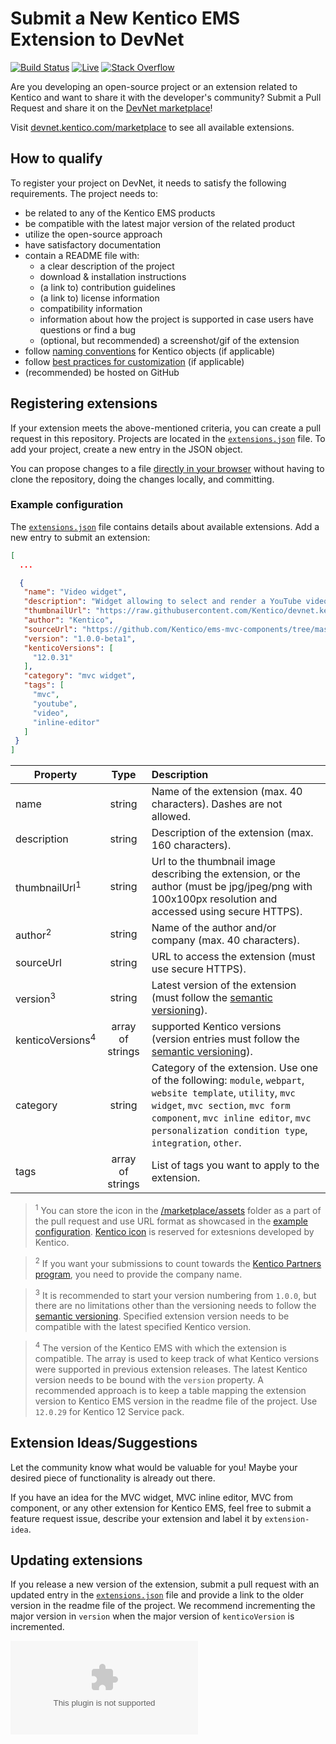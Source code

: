 # Submit a New Kentico EMS Extension to DevNet

[![Build Status](https://api.travis-ci.com/Kentico/devnet.kentico.com.svg?branch=master)](https://travis-ci.com/Kentico/devnet.kentico.com)
[![Live](https://img.shields.io/badge/live-brightgreen.svg)](https://devnet.kentico.com/marketplace)
[![Stack Overflow](https://img.shields.io/badge/Stack%20Overflow-ASK%20NOW-FE7A16.svg?logo=stackoverflow&logoColor=white)](https://stackoverflow.com/tags/kentico)

Are you developing an open-source project or an extension related to Kentico and want to share it with the developer's community? Submit a Pull Request and share it on the [DevNet marketplace](https://devnet.kentico.com/marketplace)!

Visit [devnet.kentico.com/marketplace](https://devnet.kentico.com/marketplace) to see all available extensions.

## How to qualify

To register your project on DevNet, it needs to satisfy the following requirements. The project needs to:

- be related to any of the Kentico EMS products
- be compatible with the latest major version of the related product
- utilize the open-source approach
- have satisfactory documentation
- contain a README file with:
  - a clear description of the project
  - download & installation instructions
  - (a link to) contribution guidelines
  - (a link to) license information
  - compatibility information
  - information about how the project is supported in case users have questions or find a bug
  - (optional, but recommended) a screenshot/gif of the extension
-   follow [naming conventions](https://kentico.com/CMSPages/DocLinkMapper.ashx?version=latest&link=module_create_package#Creatinginstallationpackagesformodules-Conventionsfordatabaseobjects) for Kentico objects (if applicable)
-   follow [best practices for customization](https://kentico.com/CMSPages/DocLinkMapper.ashx?version=latest&link=customization_best_practices) (if applicable)
-   (recommended) be hosted on GitHub

## Registering extensions

If your extension meets the above-mentioned criteria, you can create a pull request in this repository. Projects are located in the [`extensions.json`](/marketplace/extensions.json) file. To add your project, create a new entry in the JSON object.

You can propose changes to a file [directly in your browser](https://help.github.com/en/articles/editing-files-in-another-users-repository) without having to clone the repository, doing the changes locally, and committing.

### Example configuration

The [`extensions.json`](/marketplace/extensions.json) file contains details about available extensions. Add a new entry to submit an extension:

```json
[
  ...

  {
   "name": "Video widget",
   "description": "Widget allowing to select and render a YouTube video on site.",
   "thumbnailUrl": "https://raw.githubusercontent.com/Kentico/devnet.kentico.com/master/marketplace/assets/kentico-icon.png",
   "author": "Kentico",
   "sourceUrl": "https://github.com/Kentico/ems-mvc-components/tree/master/Kentico.Widget.Video#video-widget",
   "version": "1.0.0-beta1",
   "kenticoVersions": [
     "12.0.31"
   ],
   "category": "mvc widget",
   "tags": [
     "mvc",
     "youtube",
     "video",
     "inline-editor"
   ]
 }
]
```

| Property        | Type | Description |
| ------------- |:-------------:| :----- |
| name      | string | Name of the extension (max. 40 characters). Dashes are not allowed. |
| description      | string | Description of the extension (max. 160 characters). |
| thumbnailUrl<sup>1</sup>      | string | Url to the thumbnail image describing the extension, or the author (must be jpg/jpeg/png with 100x100px resolution and accessed using secure HTTPS). |
| author<sup>2</sup>      | string | Name of the author and/or company (max. 40 characters). |
| sourceUrl      | string | URL to access the extension (must use secure HTTPS). |
| version<sup>3</sup>      | string | Latest version of the extension (must follow the [semantic versioning](https://semver.org)). |
| kenticoVersions<sup>4</sup>      | array of strings | supported Kentico versions (version entries must follow the [semantic versioning](https://semver.org)). |
| category      | string | Category of the extension. Use one of the following: `module`, `webpart`, `website template`, `utility`, `mvc widget`, `mvc section`, `mvc form component`, `mvc inline editor`, `mvc personalization condition type`, `integration`, `other`. |
| tags      | array of strings | List of tags you want to apply to the extension. |

> <sup>1</sup> You can store the icon in the [/marketplace/assets](/marketplace/assets) folder as a part of the pull request and use URL format as showcased in the [example configuration](#example-configuration). [Kentico icon](/marketplace/assets/kentico-icon.png) is reserved for extesnions developed by Kentico.

> <sup>2</sup> If you want your submissions to count towards the [Kentico Partners program](https://www.kentico.com/partners), you need to provide the company name.

> <sup>3</sup> It is recommended to start your version numbering from `1.0.0`, but there are no limitations other than the versioning needs to follow the [semantic versioning](https://semver.org). Specified extension version needs to be compatible with the latest specified Kentico version.

> <sup>4</sup> The version of the Kentico EMS with which the extension is compatible. The array is used to keep track of what Kentico versions were supported in previous extension releases. The latest Kentico version needs to be bound with the `version` property. A recommended approach is to keep a table mapping the extension version to Kentico EMS version in the readme file of the project. Use `12.0.29` for Kentico 12 Service pack.

## Extension Ideas/Suggestions 

Let the community know what would be valuable for you! Maybe your desired piece of functionality is already out there.

If you have an idea for the MVC widget, MVC inline editor, MVC from component, or any other extension for Kentico EMS, feel free to submit a feature request issue, describe your extension and label it by `extension-idea`. 

## Updating extensions

If you release a new version of the extension, submit a pull request with an updated entry in the [`extensions.json`](/marketplace/extensions.json) file and provide a link to the older version in the readme file of the project. We recommend incrementing the major version in `version` when the major version of `kenticoVersion` is incremented.

![Analytics](https://kentico-ga-beacon.azurewebsites.net/api/UA-69014260-4/Kentico/devnet.kentico.com?pixel)

